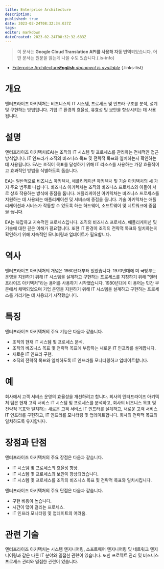 ```yaml
---
title: Enterprise Architecture
description: 
published: true
date: 2023-02-24T08:32:34.037Z
tags: 
editor: markdown
dateCreated: 2023-02-24T08:32:32.683Z
---
```


> 이 문서는 **Google Cloud Translation API를 사용해 자동 번역**되었습니다.
어떤 문서는 원문을 읽는게 나을 수도 있습니다.{.is-info}



- [Enterprise Architecture***English** document is available*](/en/Knowledge-base/Dictionary/enterprise-architecture)
{.links-list}


# 개요
엔터프라이즈 아키텍처는 비즈니스의 IT 시스템, 프로세스 및 인프라 구조를 분석, 설계 및 구현하는 방법입니다. 기업 IT 환경의 효율성, 유효성 및 보안을 향상시키는 데 사용됩니다.

# 설명
엔터프라이즈 아키텍처(EA)는 조직의 IT 시스템 및 프로세스를 관리하는 전체적인 접근 방식입니다. IT 인프라가 조직의 비즈니스 목표 및 전략적 목표와 일치하는지 확인하는 데 사용됩니다. EA는 조직이 목표를 달성하기 위해 IT 리소스를 사용하는 가장 효율적이고 효과적인 방법을 식별하도록 돕습니다.

EA는 일반적으로 비즈니스 아키텍처, 애플리케이션 아키텍처 및 기술 아키텍처의 세 가지 주요 범주로 나뉩니다. 비즈니스 아키텍처는 조직의 비즈니스 프로세스와 이들이 서로 상호 작용하는 방식에 중점을 둡니다. 애플리케이션 아키텍처는 비즈니스 프로세스를 지원하는 데 사용되는 애플리케이션 및 서비스에 중점을 둡니다. 기술 아키텍처는 애플리케이션과 서비스가 작동할 수 있도록 하는 하드웨어, 소프트웨어 및 네트워크에 중점을 둡니다.

EA는 복잡하고 지속적인 프로세스입니다. 조직의 비즈니스 프로세스, 애플리케이션 및 기술에 대한 깊은 이해가 필요합니다. 또한 IT 환경이 조직의 전략적 목표와 일치하는지 확인하기 위해 지속적인 모니터링과 업데이트가 필요합니다.

# 역사
엔터프라이즈 아키텍처의 개념은 1960년대부터 있었습니다. 1970년대에 미 국방부는 운영을 지원하기 위해 IT 시스템을 설계하고 구현하는 프로세스를 지칭하기 위해 "엔터프라이즈 아키텍처"라는 용어를 사용하기 시작했습니다. 1980년대에 이 용어는 민간 부문에서 채택되었으며 기업 운영을 지원하기 위해 IT 시스템을 설계하고 구현하는 프로세스를 가리키는 데 사용되기 시작했습니다.

# 특징
엔터프라이즈 아키텍처의 주요 기능은 다음과 같습니다.

- 조직의 현재 IT 시스템 및 프로세스 분석.
- 조직의 비즈니스 목표 및 전략적 목표에 부합하는 새로운 IT 인프라를 설계합니다.
- 새로운 IT 인프라 구현.
- 조직의 전략적 목표와 일치하도록 IT 인프라를 모니터링하고 업데이트합니다.

# 예
회사에서 고객 서비스 운영의 효율성을 개선하려고 합니다. 회사의 엔터프라이즈 아키텍처 팀은 현재 고객 서비스 IT 시스템 및 프로세스를 분석하고, 회사의 비즈니스 목표 및 전략적 목표와 일치하는 새로운 고객 서비스 IT 인프라를 설계하고, 새로운 고객 서비스 IT 인프라를 구현하고, IT 인프라를 모니터링 및 업데이트합니다. 회사의 전략적 목표와 일치하도록 유지합니다.

# 장점과 단점
엔터프라이즈 아키텍처의 주요 장점은 다음과 같습니다.

- IT 시스템 및 프로세스의 효율성 향상.
- IT 시스템 및 프로세스의 보안이 향상되었습니다.
- IT 시스템 및 프로세스를 조직의 비즈니스 목표 및 전략적 목표와 일치시킵니다.

엔터프라이즈 아키텍처의 주요 단점은 다음과 같습니다.

- 구현 비용이 높습니다.
- 시간이 많이 걸리는 프로세스.
- IT 인프라 모니터링 및 업데이트의 어려움.

# 관련 기술
엔터프라이즈 아키텍처는 시스템 엔지니어링, 소프트웨어 엔지니어링 및 네트워크 엔지니어링과 같은 다른 IT 분야와 밀접한 관련이 있습니다. 또한 프로젝트 관리 및 비즈니스 프로세스 관리와 밀접한 관련이 있습니다.